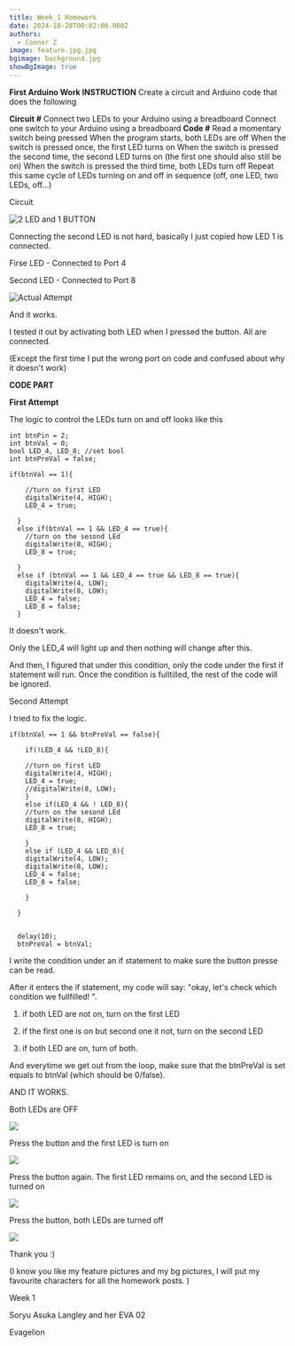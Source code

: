 ```yaml
---
title: Week_1 Homework
date: 2024-10-28T00:02:00.000Z
authors:
  - Connor Z
image: feature.jpg.jpg
bgimage: background.jpg
showBgImage: true
---
```

**First Arduino Work
INSTRUCTION**
Create a circuit and Arduino code that does the following

**Circuit #**
Connect two LEDs to your Arduino using a breadboard
Connect one switch to your Arduino using a breadboard
**Code #**
Read a momentary switch being pressed
When the program starts, both LEDs are off
When the switch is pressed once, the first LED turns on
When the switch is pressed the second time, the second LED turns on (the first one should also still be on)
When the switch is pressed the third time, both LEDs turn off
Repeat this same cycle of LEDs turning on and off in sequence (off, one LED, two LEDs, off…)

Circuit

![2 LED and 1 BUTTON](w1.png)

Connecting the second LED is not hard, basically I just copied how LED 1 is connected. 

Firse LED - Connected to Port 4

Second LED - Connected to Port 8

![Actual Attempt](whole.jpg)

And it works. 

I tested it out by activating both LED when I pressed the button. All are connected. 

(Except the first time I put the wrong port on code and confused about why it doesn't work)



**CODE PART**

**First Attempt**

The logic to control the LEDs turn on and off looks like this 

```
int btnPin = 2;
int btnVal = 0; 
bool LED_4, LED_8; //set bool
int btnPreVal = false; 

if(btnVal == 1){

    //turn on first LED 
    digitalWrite(4, HIGH); 
    LED_4 = true; 
    
  }
  else if(btnVal == 1 && LED_4 == true){
    //turn on the sesond LEd
    digitalWrite(8, HIGH); 
    LED_8 = true; 

  }
  else if (btnVal == 1 && LED_4 == true && LED_8 == true){
    digitalWrite(4, LOW); 
    digitalWrite(8, LOW); 
    LED_4 = false; 
    LED_8 = false; 
  }
```

It doesn't work. 

Only the LED_4 will light up and then nothing will change after this. 

And then, I figured that under this condition, only the code under the first if statement will run. Once the condition is fulltilled, the rest of the code will be ignored. 



Second Attempt

I tried to fix the logic. 

```
if(btnVal == 1 && btnPreVal == false){

    if(!LED_4 && !LED_8){

    //turn on first LED 
    digitalWrite(4, HIGH); 
    LED_4 = true; 
    //digitalWrite(8, LOW); 
    }
    else if(LED_4 && ! LED_8){
    //turn on the sesond LEd
    digitalWrite(8, HIGH); 
    LED_8 = true; 

    }
    else if (LED_4 && LED_8){
    digitalWrite(4, LOW); 
    digitalWrite(8, LOW); 
    LED_4 = false; 
    LED_8 = false; 

    }

  }


  delay(10); 
  btnPreVal = btnVal;
```

I write the condition under an if statement to make sure the button presse can be read. 

After it enters the if statement, my code will say: "okay, let's check which condition we fullfilled! ". 

1. if both LED are not on, turn on the first LED

2. if the first one is on but second one it not, turn on the second LED

3. if both LED are on, turn of both. 

And everytime we get out from the loop, make sure that the btnPreVal is set equals to btnVal (which should be 0/false).

AND IT WORKS. 

 

Both LEDs are OFF

![](1.jpg)



Press the button and the first LED is turn on

![](2.jpg)



Press the button again. The first LED remains on, and the second LED is turned on

![](3.jpg)



Press the button, both LEDs are turned off

![](4.jpg)



Thank  you :)

(I know you like my feature pictures and my bg pictures, I will put my favourite characters for all the homework posts. )







Week 1

Soryu Asuka Langley and her EVA 02 

Evagelion

